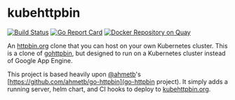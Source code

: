 # kubehttpbin

[![Build Status](https://travis-ci.org/arschles/kubehttpbin.svg?branch=master)](https://travis-ci.org/arschles/kubehttpbin)
[![Go Report Card](http://goreportcard.com/badge/arschles/kubehttpbin)](http://goreportcard.com/report/arschles/kubehttpbin) [![Docker Repository on Quay](https://quay.io/repository/arschles/kubehttpbin/status "Docker Repository on Quay")](https://quay.io/repository/arschles/kubehttpbin)

An [httpbin.org](http://httpbin.org) clone that you can host on your own Kubernetes cluster. This is a clone of [gohttpbin](https://github.com/arschles/gohttpbin), but designed to run on a Kubernetes cluster instead of Google App Engine.

This project is based heavily upon [@ahmetb](https://github.com/ahmetb)'s 
[https://github.com/ahmetb/go-httpbin](go-httpbin project). It simply adds a running server,
helm chart, and CI hooks to deploy to [kubehttpbin.org](http://kubehttpbin.org).
